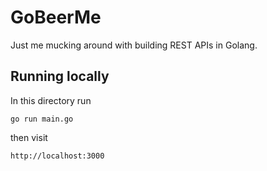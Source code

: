 # GoBeerMe

Just me mucking around with building REST APIs in Golang.

## Running locally
In this directory run

`go run main.go`

then visit

`http://localhost:3000`